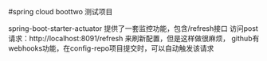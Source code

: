 #spring cloud boottwo 测试项目

spring-boot-starter-actuator 提供了一套监控功能，包含/refresh接口
访问post请求：http://localhost:8091/refresh 来刷新配置，但是这样做很麻烦，
github有webhooks功能，在config-repo项目提交时，可以自动触发该请求
